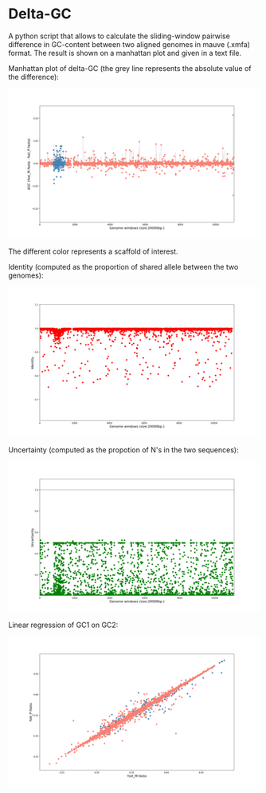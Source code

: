 # Delta-GC

A python script that allows to calculate the sliding-window pairwise difference in GC-content between two aligned genomes in mauve (.xmfa) format. The result is shown on a manhattan plot and given in a text file.

Manhattan plot of delta-GC (the grey line represents the absolute value of the difference):

![alt text](https://github.com/Mass23/Delta-GC/blob/master/Figure_1.png)

The different color represents a scaffold of interest.

Identity (computed as the proportion of shared allele between the two genomes):

![alt text](https://github.com/Mass23/Delta-GC/blob/master/Figure_2.png)

Uncertainty (computed as the propotion of N's in the two sequences):

![alt text](https://github.com/Mass23/Delta-GC/blob/master/Figure_3.png)

Linear regression of GC1 on GC2:

![alt text](https://github.com/Mass23/Delta-GC/blob/master/Figure_4.png)
